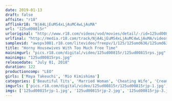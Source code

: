 ```yaml
---
date: 2019-01-13
draft: false
affsite: "r18"
afflinkr18: "NjA4LjEuMS4xLjAuMC4wLjAuMA"
url: "125ud00815r"
urloriginal: "http://www.r18.com/videos/vod/movies/detail/-/id=125ud00815r"
urlfinal: "http://media.r18.com/track/NjA4LjEuMS4xLjAuMC4wLjAuMA/videos/vod/movies/detail/-/id=125ud00815r"
samplevid: "awspv3001.r18.com/litevideo/freepv/1/125/125umd636/125umd636_dmb_w.mp4"
title: "Horny Housewives With Too Much Free Time"
mainimgurl: "pics.r18.com/digital/video/125ud00815r/125ud00815rps.jpg"
mainimgs: "125ud00815rps.jpg"
releasedate: "July 01, 2018"
duration: 122
productioncomp: "LEO"
girls: ['Maya Takeuchi', 'Mio Kimishima']
categories: ['Beautiful Tits', 'Married Woman', 'Cheating Wife', 'Creampie', 'Hi-Def']
imgurls: ['pics.r18.com/digital/video/125ud00815r/125ud00815rjp-1.jpg', 'pics.r18.com/digital/video/125ud00815r/125ud00815rjp-2.jpg', 'pics.r18.com/digital/video/125ud00815r/125ud00815rjp-3.jpg', 'pics.r18.com/digital/video/125ud00815r/125ud00815rjp-4.jpg', 'pics.r18.com/digital/video/125ud00815r/125ud00815rjp-5.jpg', 'pics.r18.com/digital/video/125ud00815r/125ud00815rjp-6.jpg', 'pics.r18.com/digital/video/125ud00815r/125ud00815rjp-7.jpg', 'pics.r18.com/digital/video/125ud00815r/125ud00815rjp-8.jpg', 'pics.r18.com/digital/video/125ud00815r/125ud00815rjp-9.jpg', 'pics.r18.com/digital/video/125ud00815r/125ud00815rjp-10.jpg', 'pics.r18.com/digital/video/125ud00815r/125ud00815rjp-11.jpg', 'pics.r18.com/digital/video/125ud00815r/125ud00815rjp-12.jpg', 'pics.r18.com/digital/video/125ud00815r/125ud00815rjp-13.jpg', 'pics.r18.com/digital/video/125ud00815r/125ud00815rjp-14.jpg', 'pics.r18.com/digital/video/125ud00815r/125ud00815rjp-15.jpg', 'pics.r18.com/digital/video/125ud00815r/125ud00815rjp-16.jpg', 'pics.r18.com/digital/video/125ud00815r/125ud00815rjp-17.jpg', 'pics.r18.com/digital/video/125ud00815r/125ud00815rjp-18.jpg', 'pics.r18.com/digital/video/125ud00815r/125ud00815rjp-19.jpg', 'pics.r18.com/digital/video/125ud00815r/125ud00815rjp-20.jpg']
imgs: ['125ud00815rjp-1.jpg', '125ud00815rjp-2.jpg', '125ud00815rjp-3.jpg', '125ud00815rjp-4.jpg', '125ud00815rjp-5.jpg', '125ud00815rjp-6.jpg', '125ud00815rjp-7.jpg', '125ud00815rjp-8.jpg', '125ud00815rjp-9.jpg', '125ud00815rjp-10.jpg', '125ud00815rjp-11.jpg', '125ud00815rjp-12.jpg', '125ud00815rjp-13.jpg', '125ud00815rjp-14.jpg', '125ud00815rjp-15.jpg', '125ud00815rjp-16.jpg', '125ud00815rjp-17.jpg', '125ud00815rjp-18.jpg', '125ud00815rjp-19.jpg', '125ud00815rjp-20.jpg']
---
```

